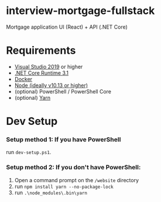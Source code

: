 # interview-mortgage-fullstack
Mortgage application UI (React) + API (.NET Core)

# Requirements

* [Visual Studio 2019](https://visualstudio.microsoft.com/downloads/) or higher
* [.NET Core Runtime 3.1](https://dotnet.microsoft.com/download/dotnet-core/3.1)
* [Docker](https://docs.docker.com/get-docker/)
* [Node (ideally v10.13 or higher)](https://nodejs.org/en/download/)
* (optional) PowerShell / PowerShell Core
* (optional) [Yarn](https://yarnpkg.com)

# Dev Setup

### Setup method 1: If you have PowerShell
run `dev-setup.ps1`.

### Setup method 2: If you don't have PowerShell:

1. Open a command prompt on the `/website` directory
2. run `npm install yarn --no-package-lock`
3. run `.\node_modules\.bin\yarn`
